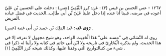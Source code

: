 ١٢٦٧ - عس الحسن بن قيس (٣) : عَن: كرز التَّيْمِيّ (عس) : دخلت على الحسين بْن عَلِيّ أعوده في مرضه، فبينا أنا عنده إذا دخل علينا عَلِيّ بْن أَبي طَالِب..الحديث في فضل عيادة المريض.

**رَوَى عَنه:** عَبد المَلِك بْن حميد بْن أَبي غنية (عس) .

روى له النَّسَائي فِي "مسند علي" هَذَا الْحَدِيث الواحد، وهو شيخ مجهول لا نعرفه إلا في هذا الحديث، ولم يذكره الْبُخَارِيّ في تاريخه ولا ابْن أبي حاتم في كتابه ولا رأينا له ذكرا في شيء من كتبالتواريخ التي وقفنا عليها، وكذلك شيخه كرز التَّيْمِيّ (١) .
